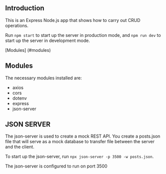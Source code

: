 ## Introduction

This is an Express Node.js app that shows how to carry out CRUD operations.

Run `npm start` to start up the server in production mode, and 
`npm run dev` to start up the server in development mode.

[Modules] (#modules)

## Modules

The necessary modules installed are:

- axios
- cors
- dotenv
- express
- json-server

## JSON SERVER

The json-server is used to create a mock REST API. You create a posts.json 
file that will serve as a mock database to transfer file between the 
server and the client.

To start up the json-server, run `npx json-server -p 3500 -w posts.json`.

The json-server is configured to run on port 3500
